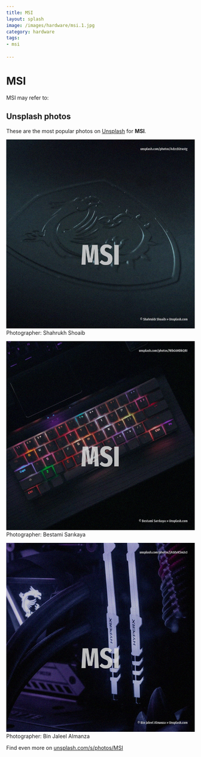 ```yaml
---
title: MSI
layout: splash
image: /images/hardware/msi.1.jpg
category: hardware
tags:
- msi

---
```

# MSI

MSI may refer to:

 
## Unsplash photos
These are the most popular photos on [Unsplash](https://unsplash.com) for **MSI**.
 
![MSI](/images/hardware/msi.1.jpg)
Photographer:  Shahrukh Shoaib
 
![MSI](/images/hardware/msi.2.jpg)
Photographer:  Bestami Sarıkaya
 
![MSI](/images/hardware/msi.3.jpg)
Photographer:  Bin Jaleel Almanza
 
Find even more on [unsplash.com/s/photos/MSI](https://unsplash.com/s/photos/MSI)
 

